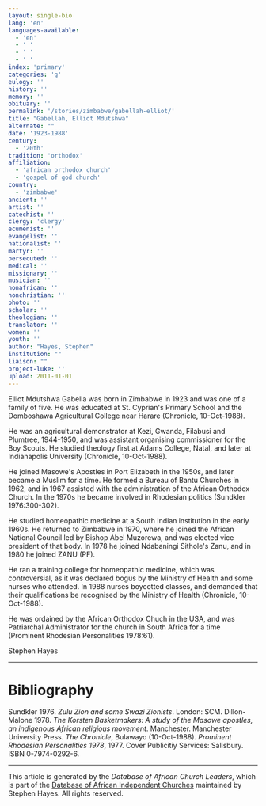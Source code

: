 ```yaml
---
layout: single-bio
lang: 'en'
languages-available:
  - 'en'
  - ' '
  - ' '
  - ' '
index: 'primary'
categories: 'g'
eulogy: ''
history: ''
memory: ''
obituary: ''
permalink: '/stories/zimbabwe/gabellah-elliot/'
title: "Gabellah, Elliot Mdutshwa"
alternate: ""
date: '1923-1988'
century:
  - '20th'
tradition: 'orthodox'
affiliation:
  - 'african orthodox church'
  - 'gospel of god church'
country:
  - 'zimbabwe'
ancient: ''
artist: ''
catechist: ''
clergy: 'clergy'
ecumenist: ''
evangelist: ''
nationalist: ''
martyr: ''
persecuted: ''
medical: ''
missionary: ''
musician: ''
nonafrican: ''
nonchristian: ''
photo: ''
scholar: ''
theologian: ''
translator: ''
women: ''
youth: ''
author: "Hayes, Stephen"
institution: ""
liaison: ""
project-luke: ''
upload: 2011-01-01
---
```




Elliot Mdutshwa Gabella was born in Zimbabwe in 1923 and was
one of a family of five. He was educated at St. Cyprian's Primary School and the
Domboshawa Agricultural College near Harare (Chronicle, 10-Oct-1988).

He was an agricultural demonstrator at Kezi, Gwanda, Filabusi and Plumtree,
1944-1950, and was assistant organising commissioner for the Boy Scouts. He
studied theology first at Adams College, Natal, and later at Indianapolis
University (Chronicle, 10-Oct-1988).

He joined Masowe's Apostles in Port Elizabeth in the 1950s, and later became
a Muslim for a time. He formed a Bureau of Bantu Churches in 1962, and in 1967
assisted with the administration of the African Orthodox Church. In the 1970s he
became involved in Rhodesian politics (Sundkler 1976:300-302).

He studied homeopathic medicine at a South Indian institution in the early
1960s. He returned to Zimbabwe in 1970, where he joined the African National
Council led by Bishop Abel Muzorewa, and was elected vice president of that
body. In 1978 he joined Ndabaningi Sithole's Zanu, and in 1980 he joined ZANU
(PF).

He ran a training college for homeopathic medicine, which was controversial,
as it was declared bogus by the Ministry of Health and some nurses who attended.
In 1988 nurses boycotted classes, and demanded that their qualifications be
recognised by the Ministry of Health (Chronicle, 10-Oct-1988).

He was ordained by the African Orthodox Chuch in the USA, and was Patriarchal
Administrator for the church in South Africa for a time (Prominent Rhodesian
Personalities 1978:61).

Stephen Hayes

---

# Bibliography

Sundkler 1976. *Zulu Zion and some Swazi Zionists*.
London: SCM.
Dillon-Malone 1978. *The Korsten Basketmakers: A study of
the Masowe apostles, an indigenous African religious movement*.
Manchester. Manchester University Press.
*The Chronicle*,
Bulawayo (10-Oct-1988).
*Prominent Rhodesian Personalities 1978*,
1977. Cover Publicitiy Services: Salisbury. ISBN 0-7974-0292-6.

---

This article is generated by the *Database of African
Church Leaders*, which is part of the [Database of African Independent Churches](http://www.geocities.com/missionalia/aicdb.htm) maintained by Stephen Hayes. All rights reserved.
